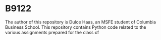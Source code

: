 # B9122

The author of this repository is Dulce Haas, an MSFE student of Columbia Business School.
This repository contains Python code related to the various assignments prepared for the class of 

